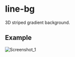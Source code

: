 # line-bg
3D striped gradient background.
## Example
![Screenshot_1](https://user-images.githubusercontent.com/75716620/157057616-8bc6c18c-317b-4d66-a3b5-ca2004ae84f4.jpg)
